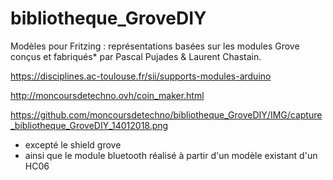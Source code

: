 # bibliotheque_GroveDIY

Modèles pour Fritzing : représentations basées sur les modules Grove conçus et fabriqués* par Pascal Pujades & Laurent Chastain.

https://disciplines.ac-toulouse.fr/sii/supports-modules-arduino

http://moncoursdetechno.ovh/coin_maker.html

https://github.com/moncoursdetechno/bibliotheque_GroveDIY/IMG/capture_bibliotheque_GroveDIY_14012018.png 
 
 
* excepté le shield grove
* ainsi que le module bluetooth réalisé à partir d'un modèle existant d'un HC06
